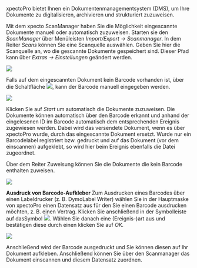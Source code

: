 xpectoPro bietet Ihnen ein Dokumentenmanagementsystem (DMS),  um Ihre Dokumente zu digitalisieren,  archivieren und strukturiert zuzuweisen.

Mit dem xpecto ScanManager haben Sie die Möglichkeit eingescannte Dokumente manuell oder automatisch zuzuweisen. 
Starten sie den *ScanManager* über Menüleisten *Import/Export → Scanmanager*. In dem Reiter *Scans* können Sie eine Scanquelle auswählen. Geben Sie hier die Scanquelle an, wo die gescannte Dokumente gespeichert sind. Dieser Pfad kann über *Extras → Einstellungen* geändert werden.

![](http://xpecto.github.io/docs/img/img_1441965444877.png)

Falls auf dem eingescannten Dokument kein Barcode vorhanden ist, über die Schaltfläche ![](http://xpecto.github.io/docs/img/img_1441970891993.png), kann der Barcode manuell eingegeben werden.

![](http://xpecto.github.io/docs/img/img_1421750317812.png)

Klicken Sie auf *Start* um automatisch die Dokumente zuzuweisen. Die Dokumente können automatisch über den Barcode erkannt und anhand der eingelesenen ID im Barcode automatisch dem entsprechenden Ereignis zugewiesen werden. Dabei wird das versendete Dokument, wenn es über xpectoPro wurde, durch das eingescannte Dokument ersetzt. Wurde nur ein Barcodelabel registriert bzw. gedruckt und auf das Dokument (vor dem einscannen) aufgeklebt, so wird hier beim Ereignis ebenfalls die Datei zugeordnet.

Über dem Reiter Zuweisung können Sie die Dokumente die kein Barcode enthalten zuweisen.

![](http://xpecto.github.io/docs/img/img_1441965548893.png)


**Ausdruck von Barcode-Aufkleber**
Zum Ausdrucken eines Barcodes über einen Labeldrucker (z. B. DymoLabel Writer) wählen Sie in der Hauptmaske von xpectoPro einen Datensatz aus für den Sie einen Barcode ausdrucken möchten, z. B. einen Vertrag. Klicken Sie anschließend in der Symbolleiste auf dasSymbol ![](http://xpecto.github.io/docs/img/img_1443802699735.png). Wählen Sie danach eine (Ereignis-)art aus und bestätigen diese durch einen klicken Sie auf *OK.* 

![](http://xpecto.github.io/docs/img/img_1441971165729.png)

Anschließend wird der Barcode ausgedruckt und Sie können diesen auf Ihr Dokument aufkleben. Anschließend können Sie über den Scanmanager das Dokument einscannen und diesem Datensatz zuordnen.